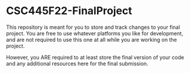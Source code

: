# CSC445F22-FinalProject

This repository is meant for you to store and track changes to your final project. You are free to use whatever platforms you like for development, and are not required to use this one at all while you are working on the project.

However, you ARE required to at least store the final version of your code and any additional resources here for the final submission.
